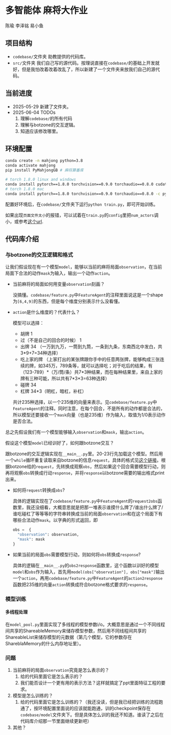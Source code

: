 # 多智能体 麻将大作业

陈瑜 李泽铭 易小鱼

## 项目结构

- `codebase/`文件夹
  助教提供的代码库。
- `src/`文件夹
  我们自己写的源代码。按理说直接在`codebase/`的基础上开发就好，但是我怕改着改着改乱了，所以新建了一个文件夹来放我们自己的源代码。

  
## 当前进度

- 2025-05-29
  新建了文件夹。
- 2025-06-04 TODOs
  1. 理解`codebase/`的所有代码
  2. 理解与botzone的交互逻辑。
  3. 知道应该修改哪里。

## 环境配置

```bash
conda create -n mahjong python=3.8
conda activate mahjong
pip install PyMahjongGB # 麻将算番库

# torch 1.8.0 linux and windows
conda install pytorch==1.8.0 torchvision==0.9.0 torchaudio==0.8.0 cudatoolkit=11.1 -c pytorch -c conda-forge 
# torch 1.8.0 mac
conda install pytorch==1.8.0 torchvision==0.9.0 torchaudio==0.8.0 -c pytorch
```

配置好环境后，在`codebase/`文件夹下运行`python train.py`，即可开始训练。

如果出现`页面文件太小`的报错，可以试着在`train.py`的`config`里把`num_actors`调小，或参考[这个url](https://blog.csdn.net/weixin_46133643/article/details/125042903).

## 代码库介绍

### 与botzone的交互逻辑和格式

让我们假设现在有一个模型`model`，能够以当前的麻将局面`observation`，在当前局面下合法的动作`mask`为输入，输出一个动作`action`。

- 当前麻将的局面如何用变量`observation`刻画？
  
  没搞懂。`codebase/feature.py`中`FeatureAgent`的注释里面说这是一个shape为`[6,4,9]`的东西，但是每个维度分别表示什么没看懂。

- `action`是什么维度的？代表什么？

  模型可以选择：
  - 胡牌 1
  - 过（不是自己的回合的时候） 1
  - 出牌 34 （一万到九万，一筒到九筒，一条到九条，东南西北中发白，共3\*9+7=34种选择）
  - 吃上家的牌 （上家打出的某张牌跟你手中的任意两张牌，能够构成三张连续的牌，如345万，789条等，就可以选择吃；对于吃后的结果，有（123-789）\*（万/筒/条）共7\*3种结果，而在每种结果里，来自上家的牌有三种可能，所以共有7\*3\*3=63种选择）
  - 碰牌 34
  - 杠牌 34*3（明杠，暗杠，补杠）
  
  共计235种选择，以一个235维的向量来表示。见`codebase/feature.py`中`FeatureAgent`的注释。同时注意，在每个回合，不是所有的动作都是合法的，所以模型还要接收一个`mask`向量（也是235维）作为输入，取值为1/0表示动作是否合法。 

总之先假设我们有一个模型能够输入`observation`和`mask`，输出`action`。

假设这个模型`model`已经训好了，如何跟botzone交互？

跟botzone的交互逻辑实现在`__main__.py`里。20-23行先加载这个模型。然后用一个`while`循环重复读取来自botzone的信息`request`，具体的格式见[这个链接](https://wiki.botzone.org.cn/index.php?title=Chinese-Standard-Mahjong#.E8.BE.93.E5.85.A5request)。根据botzone给的`request`，先转换成观察`obs`，然后如果这个回合需要模型行动，则再将观察`obs`转换成行动`response`，并将`response`以botzone需要的输出格式print出来。

- 如何将`request`转换成`obs`?
  
  具体的逻辑实现在了`codebase/feature.py`中`FeatureAgent`的`request2obs`函数里，我还没细看，大概意思就是把那一堆表示谁摸什么牌了/谁出什么牌了/谁吃碰杠了等等等的字符串转换成当前的局面`observation`和在这个局面下有哪些合法动作`mask`。以字典的形式返回，即

  ```python
  obs =  {
    "observation": observation,
    "mask": mask
  }
  ```

- 如果当前的局面`obs`需要模型行动，则如何将`obs`转换成`response`?
  
  具体的逻辑在`__main__.py`的`obs2response`函数里，这个函数以训好的模型`model`和`obs`作为输入，首先用`model(obs["observation"], obs["mask"]`输出一个`action`，再用`codebase/feature.py`中`FeatureAgent`的`action2response`函数把235维的向量`action`转换成符合botzone格式要求的`response`。

### 模型训练

#### 多线程处理

在`model_pool.py`里面实现了多线程的模型参数i/o。大概意思是通过一个不同线程间共享的ShareableMemory来储存模型参数，然后用不同线程间共享的ShareableList来储存模型的元数据（第几个模型，它的参数存在ShareblaMemory的什么内存地址里）。

### 问题

1. 当前麻将的局面`observation`究竟是怎么表示的？
   1. 给的代码里面它是怎么表示的？
   2. 我们能否设计一个更有用的表示方法？这样就搞定了ppt里面特征工程的要求。
2. 模型是怎么训练的？
   1. 给的代码里面它是怎么训练的？（我还没读，但是我已经把训练的流程跑通了，按环境配置里面说的应该就能跑通，训的checkpoint保存在`codebase/model`文件夹下。但是具体怎么训的我还不知道。谁读了之后在代码库介绍那一节里面继续更新吧）
3. 其他？